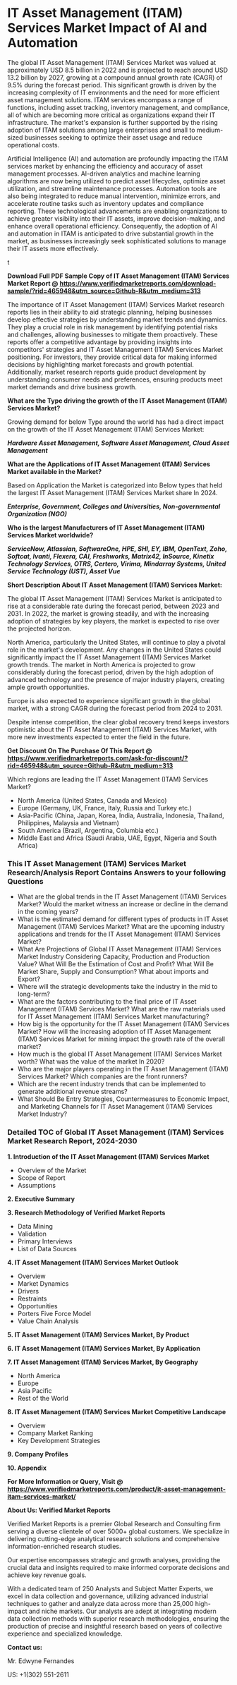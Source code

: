 <meta name="title" content="Global IT Asset Management (ITAM) Services Market Impact of AI and Automation"><meta name="description" content="The global IT Asset Management (ITAM) Services Market was valued at approximately USD 8.5 billion in 2022 and is projected to reach around USD 13.2 billion by 2027, gr"><meta name="title" content="IT Asset Management (ITAM) Services Market Size, Share, Scope, Trends, Growth, Opportunities, Analysis, Forecast"><h1>IT Asset Management (ITAM) Services Market Impact of AI and Automation</h1><p>The global IT Asset Management (ITAM) Services Market was valued at approximately USD 8.5 billion in 2022 and is projected to reach around USD 13.2 billion by 2027, growing at a compound annual growth rate (CAGR) of 9.5% during the forecast period. This significant growth is driven by the increasing complexity of IT environments and the need for more efficient asset management solutions. ITAM services encompass a range of functions, including asset tracking, inventory management, and compliance, all of which are becoming more critical as organizations expand their IT infrastructure. The market's expansion is further supported by the rising adoption of ITAM solutions among large enterprises and small to medium-sized businesses seeking to optimize their asset usage and reduce operational costs.</p><p>Artificial Intelligence (AI) and automation are profoundly impacting the ITAM services market by enhancing the efficiency and accuracy of asset management processes. AI-driven analytics and machine learning algorithms are now being utilized to predict asset lifecycles, optimize asset utilization, and streamline maintenance processes. Automation tools are also being integrated to reduce manual intervention, minimize errors, and accelerate routine tasks such as inventory updates and compliance reporting. These technological advancements are enabling organizations to achieve greater visibility into their IT assets, improve decision-making, and enhance overall operational efficiency. Consequently, the adoption of AI and automation in ITAM is anticipated to drive substantial growth in the market, as businesses increasingly seek sophisticated solutions to manage their IT assets more effectively.</p>t</p><p id="" class=""><strong>Download Full PDF Sample Copy of IT Asset Management (ITAM) Services Market Report @ <a href="https://www.verifiedmarketreports.com/download-sample/?rid=465948&utm_source=Github-R&utm_medium=313" target="_blank">https://www.verifiedmarketreports.com/download-sample/?rid=465948&utm_source=Github-R&utm_medium=313</a></strong></p><p>The importance of&nbsp;IT Asset Management (ITAM) Services Market research reports lies in their ability to aid strategic planning, helping businesses develop effective strategies by understanding market trends and dynamics. They play a crucial role in risk management by identifying potential risks and challenges, allowing businesses to mitigate them proactively. These reports offer a competitive advantage by providing insights into competitors' strategies and IT Asset Management (ITAM) Services Market positioning. For investors, they provide critical data for making informed decisions by highlighting market forecasts and growth potential. Additionally, market research reports guide product development by understanding consumer needs and preferences, ensuring products meet market demands and drive business growth.</p><p><strong>What are the&nbsp;Type driving the growth of the IT Asset Management (ITAM) Services Market?</strong></p><p id="" class="">Growing demand for below Type around the world has had a direct impact on the growth of the IT Asset Management (ITAM) Services Market:</p><em><strong>Hardware Asset Management, Software Asset Management, Cloud Asset Management</strong></em></p><strong>What are the&nbsp;Applications&nbsp;of IT Asset Management (ITAM) Services Market available in the Market?</strong></p><p id="" class="">Based on Application the Market is categorized into Below types that held the largest IT Asset Management (ITAM) Services Market share In 2024.</p><em><strong>Enterprise, Government, Colleges and Universities, Non-governmental Organization (NGO)</strong></em></p><strong>Who is the largest Manufacturers of IT Asset Management (ITAM) Services Market worldwide?</strong></p><p><em><strong>ServiceNow, Atlassian, SoftwareOne, HPE, SHI, EY, IBM, OpenText, Zoho, Softcat, Ivanti, Flexera, CAI, Freshworks, Matrix42, InSource, Kinetix Technology Services, OTRS, Certero, Virima, Mindarray Systems, United Service Technology (UST), Asset Vue</strong></em></p><p id="" class=""><strong>Short Description About IT Asset Management (ITAM) Services Market:</strong></p><p>The global IT Asset Management (ITAM) Services Market is anticipated to rise at a considerable rate during the forecast period, between 2023 and 2031. In 2022, the market is growing steadily, and with the increasing adoption of strategies by key players, the market is expected to rise over the projected horizon.</p><p>North America, particularly the United States, will continue to play a pivotal role in the market's development. Any changes in the United States could significantly impact the IT Asset Management (ITAM) Services Market growth trends. The market in North America is projected to grow considerably during the forecast period, driven by the high adoption of advanced technology and the presence of major industry players, creating ample growth opportunities.</p><p>Europe is also expected to experience significant growth in the global market, with a strong CAGR during the forecast period from 2024 to 2031.</p><p>Despite intense competition, the clear global recovery trend keeps investors optimistic about the IT Asset Management (ITAM) Services Market, with more new investments expected to enter the field in the future.</p><p id="" class=""><strong>Get Discount On The Purchase Of This Report @ <a href="https://www.verifiedmarketreports.com/ask-for-discount/?rid=465948&utm_source=Github-R&utm_medium=313" target="_blank">https://www.verifiedmarketreports.com/ask-for-discount/?rid=465948&utm_source=Github-R&utm_medium=313</a></strong></p>Which regions are leading the IT Asset Management (ITAM) Services Market?</p><ul><li>North America (United States, Canada and Mexico)</li><li>Europe (Germany, UK, France, Italy, Russia and Turkey etc.)</li><li>Asia-Pacific (China, Japan, Korea, India, Australia, Indonesia, Thailand, Philippines, Malaysia and Vietnam)</li><li>South America (Brazil, Argentina, Columbia etc.)</li><li>Middle East and Africa (Saudi Arabia, UAE, Egypt, Nigeria and South Africa)</li></ul><h3 id="" class="">This IT Asset Management (ITAM) Services Market Research/Analysis Report Contains Answers to your following Questions</h3><ul><li>What are the global trends in the IT Asset Management (ITAM) Services Market? Would the market witness an increase or decline in the demand in the coming years?</li><li>What is the estimated demand for different types of products in IT Asset Management (ITAM) Services Market? What are the upcoming industry applications and trends for the IT Asset Management (ITAM) Services Market?</li><li>What Are Projections of Global IT Asset Management (ITAM) Services Market Industry Considering Capacity, Production and Production Value? What Will Be the Estimation of Cost and Profit? What Will Be Market Share, Supply and Consumption? What about imports and Export?</li><li>Where will the strategic developments take the industry in the mid to long-term?</li><li>What are the factors contributing to the final price of IT Asset Management (ITAM) Services Market? What are the raw materials used for IT Asset Management (ITAM) Services Market manufacturing?</li><li>How big is the opportunity for the IT Asset Management (ITAM) Services Market? How will the increasing adoption of IT Asset Management (ITAM) Services Market for mining impact the growth rate of the overall market?</li><li>How much is the global IT Asset Management (ITAM) Services Market worth? What was the value of the market In 2020?</li><li>Who are the major players operating in the IT Asset Management (ITAM) Services Market? Which companies are the front runners?</li><li>Which are the recent industry trends that can be implemented to generate additional revenue streams?</li><li>What Should Be Entry Strategies, Countermeasures to Economic Impact, and Marketing Channels for IT Asset Management (ITAM) Services Market Industry?</li></ul><h3 id="" class="">Detailed TOC of Global IT Asset Management (ITAM) Services Market Research Report, 2024-2030</h3><p id="" class=""><strong>1. Introduction of the IT Asset Management (ITAM) Services Market</strong></p><ul><li>Overview of the Market</li><li>Scope of Report</li><li>Assumptions</li></ul><p id="" class=""><strong>2. Executive Summary</strong></p><p id="" class=""><strong>3. Research Methodology of Verified Market Reports</strong></p><ul><li>Data Mining</li><li>Validation</li><li>Primary Interviews</li><li>List of Data Sources</li></ul><p id="" class=""><strong>4. IT Asset Management (ITAM) Services Market Outlook</strong></p><ul><li>Overview</li><li>Market Dynamics</li><li>Drivers</li><li>Restraints</li><li>Opportunities</li><li>Porters Five Force Model</li><li>Value Chain Analysis</li></ul><p id="" class=""><strong>5. IT Asset Management (ITAM) Services Market, By Product</strong></p><p id="" class=""><strong>6. IT Asset Management (ITAM) Services Market, By Application</strong></p><p id="" class=""><strong>7. IT Asset Management (ITAM) Services Market, By Geography</strong></p><ul><li>North America</li><li>Europe</li><li>Asia Pacific</li><li>Rest of the World</li></ul><p id="" class=""><strong>8. IT Asset Management (ITAM) Services Market Competitive Landscape</strong></p><ul><li>Overview</li><li>Company Market Ranking</li><li>Key Development Strategies</li></ul><p id="" class=""><strong>9. Company Profiles</strong></p><p id="" class=""><strong>10. Appendix</strong></p><p id="" class=""><strong>For More Information or Query, Visit @ <a href="https://www.verifiedmarketreports.com/product/it-asset-management-itam-services-market/" target="_blank">https://www.verifiedmarketreports.com/product/it-asset-management-itam-services-market/</a></strong></p><p id="" class=""><strong>About Us: Verified Market Reports</strong></p><p id="" class="">Verified Market Reports is a premier Global Research and Consulting firm serving a diverse clientele of over 5000+ global customers. We specialize in delivering cutting-edge analytical research solutions and comprehensive information-enriched research studies.</p><p id="" class="">Our expertise encompasses strategic and growth analyses, providing the crucial data and insights required to make informed corporate decisions and achieve key revenue goals.</p><p id="" class="">With a dedicated team of 250 Analysts and Subject Matter Experts, we excel in data collection and governance, utilizing advanced industrial techniques to gather and analyze data across more than 25,000 high-impact and niche markets. Our analysts are adept at integrating modern data collection methods with superior research methodologies, ensuring the production of precise and insightful research based on years of collective experience and specialized knowledge.</p><p id="" class=""><strong>Contact us:</strong></p><p id="" class="">Mr. Edwyne Fernandes</p><p id="" class="">US: +1(302) 551-2611</p>